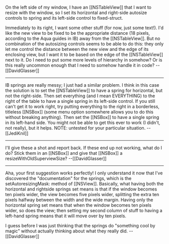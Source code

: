 On the left side of my window, I have an [[NSTableView]] that I want to resize with the window, so I set its horizontal and right-side autosize controls to spring and its left-side control to fixed-struct.

Immediately to its right, I want some other stuff (for now, just some text!).  I'd like the new view to be fixed to be the appropriate distance (18 pixels, according to the Aqua guides in IB) away from the [[NSTableView]].  But no combination of the autosizing controls seems to be able to do this: they only let me control the distance between the new view and the edge of its enclosing view, but I want it to be based on the edge of the [[NSTableView]] next to it.  Do I need to put some more levels of hierarchy in somehow?  Or is this really uncommon enough that I need to somehow handle it in code?  --[[DavidGlasser]]

----

IB springs are really messy; I just had a similar problem. I think in this case the solution is to set the [[NSTableView]] to have a spring for horizontal, but not the right-side. Then set everything (and I mean EVERYTHING) to the right of the table to have a single spring in its left-side control. If you still can't get it to work right, try putting everything to the right in a borderless, titleless [[NSBox]] (some menu option somewhere allows you to do this without breaking anything). Then set the [[NSBox]] to have a single spring in its left-hand side. You might not be able to get this ever to work (I didn't, not really), but it helps. NOTE: untested for your particular situation. --[[JediKnil]]

----

I'll give these a shot and report back.  If these end up not working, what do I do?  Stick them in an [[NSBox]] and give that [[NSBox]] a resizeWithOldSuperviewSize? --[[DavidGlasser]]

----

Aha, your first suggestion works perfectly!  I only understand it now that I've discovered the "documentation" for the springs, which is the setAutoresizingMask: method of [[NSView]].  Basically, what having both the horizontal and rightside springs set means is that if the window becomes ten pixels wider, the view becomes five pixels wider, splitting the extra ten pixels halfway between the width and the wide margin.  Having only the horizontal spring set means that when the window becomes ten pixels wider, so does the view; then setting my second column of stuff to having a left-hand spring means that it will move over by ten pixels.

I guess before I was just thinking that the springs do "something cool by magic" without actually thinking about what they really did. --[[DavidGlasser]]